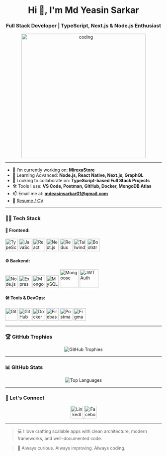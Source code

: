 <h1 align="center">Hi 👋, I'm Md Yeasin Sarkar</h1>
<h3 align="center">Full Stack Developer | TypeScript, Next.js & Node.js Enthusiast</h3>

<p align="center">
  <img src="https://media.tenor.com/rePDfDWO3XoAAAAd/hacking.gif" width="400" alt="coding" />
</p>

---

- 🔭 I’m currently working on: [**MirexaStore**](https://mirexastore.com)  
- 🌱 Learning Advanced: **Node.js, React Native, Next.js, GraphQL**  
- 👯 Looking to collaborate on: **TypeScript-based Full Stack Projects**  
- 🛠️ Tools I use: **VS Code, Postman, GitHub, Docker, MongoDB Atlas**  
- 📫 Email me at: **mdeasinsarkar01@gmail.com**  
- 📄 [Resume / CV](https://drive.google.com/file/d/1ugtEtWK7Nyr7EpBqkqp_GSe32cv5AHzw/view?usp=sharing)

---

### 🧑‍💻 Tech Stack

#### 🚀 Frontend:
<p>
  <img src="https://cdn.jsdelivr.net/gh/devicons/devicon/icons/typescript/typescript-original.svg" title="TypeScript" width="40" />
  <img src="https://cdn.jsdelivr.net/gh/devicons/devicon/icons/javascript/javascript-original.svg" title="JavaScript" width="40" />
  <img src="https://cdn.jsdelivr.net/gh/devicons/devicon/icons/react/react-original.svg" title="React" width="40" />
  <img src="https://cdn.jsdelivr.net/gh/devicons/devicon/icons/nextjs/nextjs-original.svg" title="Next.js" width="40" />
  <img src="https://redux.js.org/img/redux.svg" title="Redux Toolkit" width="40" />
  <img src="https://www.vectorlogo.zone/logos/tailwindcss/tailwindcss-icon.svg" title="Tailwind CSS" width="40" />
  <img src="https://cdn.jsdelivr.net/gh/devicons/devicon/icons/bootstrap/bootstrap-plain-wordmark.svg" title="Bootstrap" width="40" />
</p>

#### ⚙️ Backend:
<p>
  <img src="https://cdn.jsdelivr.net/gh/devicons/devicon/icons/nodejs/nodejs-original.svg" title="Node.js" width="40" />
  <img src="https://cdn.jsdelivr.net/gh/devicons/devicon/icons/express/express-original-wordmark.svg" title="Express" width="40" />
  <img src="https://cdn.jsdelivr.net/gh/devicons/devicon/icons/mongodb/mongodb-original.svg" title="MongoDB" width="40" />
  <img src="https://cdn.jsdelivr.net/gh/devicons/devicon/icons/mysql/mysql-original.svg" title="MySQL" width="40" />
  <img src="https://mongoosejs.com/docs/images/mongoose5_62x30_transparent.png" title="Mongoose" width="60" />
  <img src="https://jwt.io/img/pic_logo.svg" title="JWT Auth" width="60" />
</p>

#### 🛠️ Tools & DevOps:
<p>
  <img src="https://cdn.jsdelivr.net/gh/devicons/devicon/icons/git/git-original.svg" title="Git" width="40" />
  <img src="https://cdn.jsdelivr.net/gh/devicons/devicon/icons/github/github-original.svg" title="GitHub" width="40" />
  <img src="https://cdn.jsdelivr.net/gh/devicons/devicon/icons/docker/docker-original.svg" title="Docker" width="40" />
  <img src="https://www.vectorlogo.zone/logos/firebase/firebase-icon.svg" title="Firebase" width="40" />
  <img src="https://www.vectorlogo.zone/logos/postman/postman-icon.svg" title="Postman" width="40" />
  <img src="https://cdn.jsdelivr.net/gh/devicons/devicon/icons/figma/figma-original.svg" title="Figma" width="40" />
</p>

---

### 🏆 GitHub Trophies

<p align="center">
  <img src="https://github-profile-trophy.vercel.app/?username=yeasin1020&theme=tokyonight&no-frame=true&column=7&margin-w=10" alt="GitHub Trophies" />
</p>

---

### 📊 GitHub Stats

<p align="center">
  <img src="https://github-readme-stats.vercel.app/api/top-langs/?username=yeasin1020&layout=compact&theme=tokyonight&langs_count=10&hide=html,css" alt="Top Languages" />
</p>

---

### 🔗 Let's Connect

<p align="center">
  <a href="https://www.linkedin.com/in/md-yeasin-a71388278/" target="_blank">
    <img src="https://cdn.jsdelivr.net/gh/devicons/devicon/icons/linkedin/linkedin-original.svg" alt="LinkedIn" width="40"/>
  </a>
  <a href="https://www.facebook.com/profile.php?id=100040978156644" target="_blank">
    <img src="https://raw.githubusercontent.com/rahuldkjain/github-profile-readme-generator/master/src/images/icons/Social/facebook.svg" alt="Facebook" width="40"/>
  </a>
</p>

---

> 💻 I love crafting scalable apps with clean architecture, modern frameworks, and well-documented code.

> 🧠 Always curious. Always improving. Always coding.
